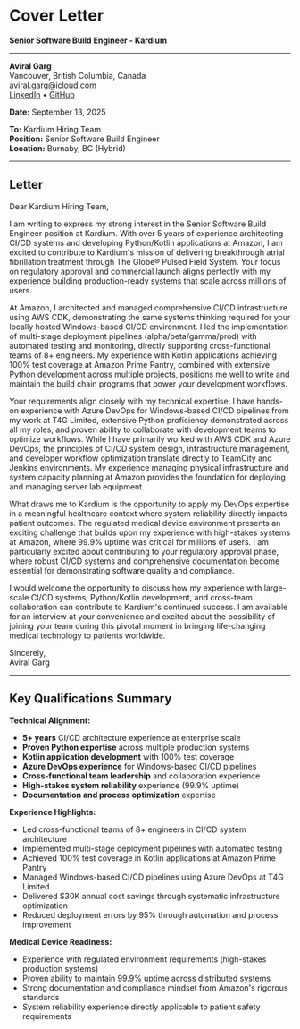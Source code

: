 # Cover Letter
**Senior Software Build Engineer - Kardium**

---

**Aviral Garg**  
Vancouver, British Columbia, Canada  
aviral.garg@icloud.com  
[LinkedIn](https://www.linkedin.com/in/aviralgarg) • [GitHub](https://github.com/gaviral/)

**Date:** September 13, 2025

**To:** Kardium Hiring Team  
**Position:** Senior Software Build Engineer  
**Location:** Burnaby, BC (Hybrid)

---

## Letter

Dear Kardium Hiring Team,

I am writing to express my strong interest in the Senior Software Build Engineer position at Kardium. With over 5 years of experience architecting CI/CD systems and developing Python/Kotlin applications at Amazon, I am excited to contribute to Kardium's mission of delivering breakthrough atrial fibrillation treatment through The Globe® Pulsed Field System. Your focus on regulatory approval and commercial launch aligns perfectly with my experience building production-ready systems that scale across millions of users.

At Amazon, I architected and managed comprehensive CI/CD infrastructure using AWS CDK, demonstrating the same systems thinking required for your locally hosted Windows-based CI/CD environment. I led the implementation of multi-stage deployment pipelines (alpha/beta/gamma/prod) with automated testing and monitoring, directly supporting cross-functional teams of 8+ engineers. My experience with Kotlin applications achieving 100% test coverage at Amazon Prime Pantry, combined with extensive Python development across multiple projects, positions me well to write and maintain the build chain programs that power your development workflows.

Your requirements align closely with my technical expertise: I have hands-on experience with Azure DevOps for Windows-based CI/CD pipelines from my work at T4G Limited, extensive Python proficiency demonstrated across all my roles, and proven ability to collaborate with development teams to optimize workflows. While I have primarily worked with AWS CDK and Azure DevOps, the principles of CI/CD system design, infrastructure management, and developer workflow optimization translate directly to TeamCity and Jenkins environments. My experience managing physical infrastructure and system capacity planning at Amazon provides the foundation for deploying and managing server lab equipment.

What draws me to Kardium is the opportunity to apply my DevOps expertise in a meaningful healthcare context where system reliability directly impacts patient outcomes. The regulated medical device environment presents an exciting challenge that builds upon my experience with high-stakes systems at Amazon, where 99.9% uptime was critical for millions of users. I am particularly excited about contributing to your regulatory approval phase, where robust CI/CD systems and comprehensive documentation become essential for demonstrating software quality and compliance.

I would welcome the opportunity to discuss how my experience with large-scale CI/CD systems, Python/Kotlin development, and cross-team collaboration can contribute to Kardium's continued success. I am available for an interview at your convenience and excited about the possibility of joining your team during this pivotal moment in bringing life-changing medical technology to patients worldwide.

Sincerely,  
Aviral Garg

---

## Key Qualifications Summary

**Technical Alignment:**
- **5+ years** CI/CD architecture experience at enterprise scale
- **Proven Python expertise** across multiple production systems  
- **Kotlin application development** with 100% test coverage
- **Azure DevOps experience** for Windows-based CI/CD pipelines
- **Cross-functional team leadership** and collaboration experience
- **High-stakes system reliability** experience (99.9% uptime)
- **Documentation and process optimization** expertise

**Experience Highlights:**
- Led cross-functional teams of 8+ engineers in CI/CD system architecture
- Implemented multi-stage deployment pipelines with automated testing
- Achieved 100% test coverage in Kotlin applications at Amazon Prime Pantry
- Managed Windows-based CI/CD pipelines using Azure DevOps at T4G Limited
- Delivered $30K annual cost savings through systematic infrastructure optimization
- Reduced deployment errors by 95% through automation and process improvement

**Medical Device Readiness:**
- Experience with regulated environment requirements (high-stakes production systems)
- Proven ability to maintain 99.9% uptime across distributed systems
- Strong documentation and compliance mindset from Amazon's rigorous standards
- System reliability experience directly applicable to patient safety requirements
